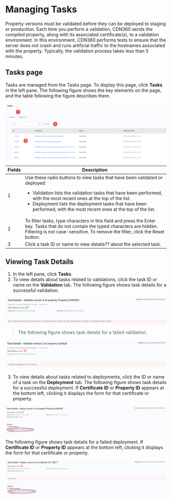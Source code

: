 # Managing Tasks

Property versions must be validated before they can be deployed to staging or production. Each time you perform a validation, CDN360 sends the compiled property, along with its associated certificate(s), to a validation environment. In this environment, CDN360 performs tests to ensure that the server does not crash and runs artificial traffic to the hostnames associated with the property. Typically, the validation process takes less than 5 minutes.


## Tasks page

Tasks are managed from the Tasks page. To display this page, click **Tasks** in the left pane.
The following figure shows the key elements on the page, and the table following the figure describes them.

![null](<../resources/images/Tasks Page.png>)

| **Fields** | **Description** |
| ---------- | --------------- |
| 1 | Use these radio buttons to view tasks that have been validated or deployed: <ul><li>Validation lists the validation tasks that have been performed, with the most recent ones at the top of the list.<br><li>Deployment lists the deployment tasks that have been performed, with the most recent ones at the top of the list.
| 2 | To filter tasks, type characters in this field and press the Enter key. Tasks that do not contain the typed characters are hidden. Filtering is not case-sensitive. To remove the filter, click the Reset button.
| 3 | Click a task ID or name to view details?? about the selected task.|

## Viewing Task Details

1. In the left pane, click **Tasks**.
2. To view details about tasks related to validations, click the task ID or name on the **Validation** tab. The following figure shows task details for a successful validation.

![null](<../resources/images/Successful Validation.png>)

> The following figure shows task details for a failed validation.

![null](<../resources/images/Failed Validation.png>)

3. To view details about tasks related to deployments, click the ID or name of a task on the **Deployment** tab. The following figure shows task details for a successful deployment. If **Certificate ID** or **Property ID** appears at the bottom left, clicking it displays the form for that certificate or property.

![null](<../resources/images/Successful Deployment.png>)

 The following figure shows task details for a failed deployment. If **Certificate ID** or **Property ID** appears at the bottom left, clicking it displays the form for that certificate or property.

![null](<../resources/images/Failed Deployment.png>)
